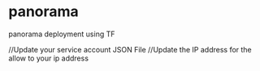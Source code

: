 # panorama
panorama deployment using TF

//Update your service account JSON File
//Update the IP address for the allow to your ip address
